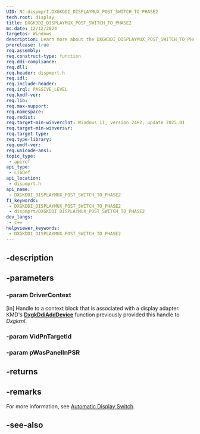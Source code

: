 ```yaml
---
UID: NC:dispmprt.DXGKDDI_DISPLAYMUX_POST_SWITCH_TO_PHASE2
tech.root: display
title: DXGKDDI_DISPLAYMUX_POST_SWITCH_TO_PHASE2
ms.date: 12/12/2024
targetos: Windows
description: Learn more about the DXGKDDI_DISPLAYMUX_POST_SWITCH_TO_PHASE2 function.
prerelease: true
req.assembly: 
req.construct-type: function
req.ddi-compliance: 
req.dll: 
req.header: dispmprt.h
req.idl: 
req.include-header: 
req.irql: PASSIVE_LEVEL
req.kmdf-ver: 
req.lib: 
req.max-support: 
req.namespace: 
req.redist: 
req.target-min-winverclnt: Windows 11, version 24H2, update 2025.01
req.target-min-winversvr: 
req.target-type: 
req.type-library: 
req.umdf-ver: 
req.unicode-ansi: 
topic_type:
 - apiref
api_type:
 - LibDef
api_location:
 - dispmprt.h
api_name:
 - DXGKDDI_DISPLAYMUX_POST_SWITCH_TO_PHASE2
f1_keywords:
 - DXGKDDI_DISPLAYMUX_POST_SWITCH_TO_PHASE2
 - dispmprt/DXGKDDI_DISPLAYMUX_POST_SWITCH_TO_PHASE2
dev_langs:
 - c++
helpviewer_keywords:
 - DXGKDDI_DISPLAYMUX_POST_SWITCH_TO_PHASE2
---
```


## -description

## -parameters

### -param DriverContext

[in] Handle to a context block that is associated with a display adapter. KMD's [**DxgkDdiAddDevice**](nc-dispmprt-dxgkddi_add_device.md) function previously provided this handle to *Dxgkrnl*.

### -param VidPnTargetId

### -param pWasPanelInPSR

## -returns

## -remarks

For more information, see [Automatic Display Switch](/windows-hardware/drivers/display/automatic-display-switch).

## -see-also

